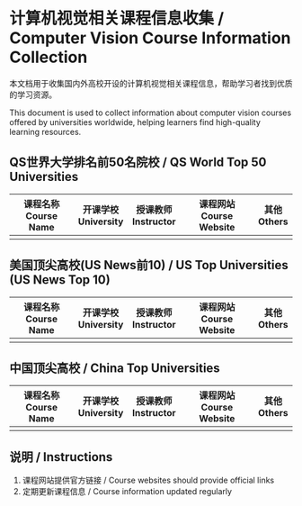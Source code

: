 # 计算机视觉相关课程信息收集 / Computer Vision Course Information Collection

本文档用于收集国内外高校开设的计算机视觉相关课程信息，帮助学习者找到优质的学习资源。

This document is used to collect information about computer vision courses offered by universities worldwide, helping learners find high-quality learning resources.

## QS世界大学排名前50名院校 / QS World Top 50 Universities

| 课程名称<br>Course Name | 开课学校<br>University | 授课教师<br>Instructor | 课程网站<br>Course Website | 其他<br>Others |
|------------------------|----------------------|----------------------|--------------------------|-----------------|
|                        |                      |                      |                          |                 |

## 美国顶尖高校(US News前10) / US Top Universities (US News Top 10)

| 课程名称<br>Course Name | 开课学校<br>University | 授课教师<br>Instructor | 课程网站<br>Course Website | 其他<br>Others |
|------------------------|----------------------|----------------------|--------------------------|-----------------|
|                        |                      |                      |                          |                 |

## 中国顶尖高校 / China Top Universities

| 课程名称<br>Course Name | 开课学校<br>University | 授课教师<br>Instructor | 课程网站<br>Course Website | 其他<br>Others |
|------------------------|----------------------|----------------------|--------------------------|-----------------|
|                        |                      |                      |                          |                 |

## 说明 / Instructions
1. 课程网站提供官方链接 / Course websites should provide official links
2. 定期更新课程信息 / Course information updated regularly